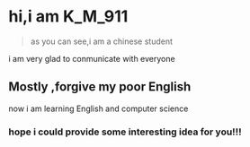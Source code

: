 # hi,i am K_M_911
>as you can see,i am a chinese  student
>
i am very glad to conmunicate with everyone
## Mostly ,forgive my poor English
now i am learning English and computer science
### hope i could provide some interesting idea for you!!!
	
  
